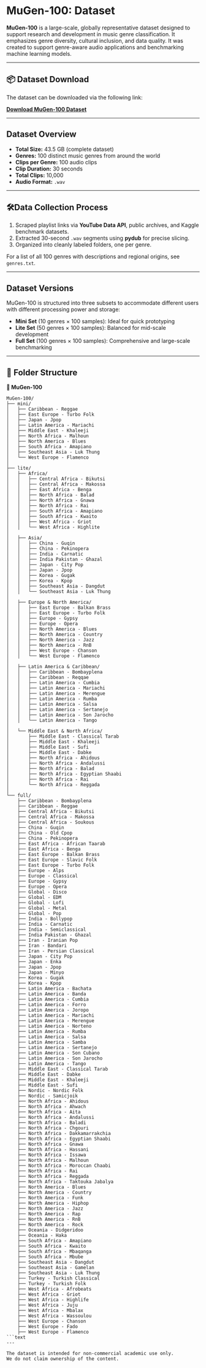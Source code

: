 # MuGen-100: Dataset

**MuGen-100** is a large-scale, globally representative dataset designed to support research and development in music genre classification. It emphasizes genre diversity, cultural inclusion, and data quality. It was created to support genre-aware audio applications and benchmarking machine learning models.

---

## 📦 Dataset Download

The dataset can be downloaded via the following link:

**[Download MuGen-100 Dataset](https://alakhawayn365-my.sharepoint.com/:f:/g/personal/s_samine_aui_ma/Ek7UmGfNk2VPs0Mjc2jb6zgBZd5gqMLU6nvi6RCdT3vnIQ?e=SHIKEg)**

---

## Dataset Overview

- **Total Size:** 43.5 GB (complete dataset)  
- **Genres:** 100 distinct music genres from around the world  
- **Clips per Genre:** 100 audio clips  
- **Clip Duration:** 30 seconds  
- **Total Clips:** 10,000  
- **Audio Format:** `.wav`  

---

## 🛠Data Collection Process

1. Scraped playlist links via **YouTube Data API**, public archives, and Kaggle benchmark datasets.  
2. Extracted 30-second `.wav` segments using **pydub** for precise slicing.  
3. Organized into cleanly labeled folders, one per genre.

For a list of all 100 genres with descriptions and regional origins, see `genres.txt`.

---

## Dataset Versions

MuGen-100 is structured into three subsets to accommodate different users with different processing power and storage:

- **Mini Set** (10 genres × 100 samples): Ideal for quick prototyping  
- **Lite Set** (50 genres × 100 samples): Balanced for mid-scale development  
- **Full Set** (100 genres × 100 samples): Comprehensive and large-scale benchmarking

---

## 📂 Folder Structure


<summary><strong>📁 MuGen-100</strong></summary>

```text
MuGen-100/
├── mini/
│   ├── Caribbean - Reggae
│   ├── East Europe - Turbo Folk
│   ├── Japan - Jpop
│   ├── Latin America - Mariachi
│   ├── Middle East - Khaleeji
│   ├── North Africa - Malhoun
│   ├── North America - Blues
│   ├── South Africa - Amapiano
│   ├── Southeast Asia - Luk Thung
│   └── West Europe - Flamenco
│
├── lite/
│   ├── Africa/
│   │   ├── Central Africa - Bikutsi
│   │   ├── Central Africa - Makossa
│   │   ├── East Africa - Benga
│   │   ├── North Africa - Balad
│   │   ├── North Africa - Gnawa
│   │   ├── North Africa - Rai
│   │   ├── South Africa - Amapiano
│   │   ├── South Africa - Kwaito
│   │   ├── West Africa - Griot
│   │   └── West Africa - Highlite
│
│   ├── Asia/
│   │   ├── China - Guqin
│   │   ├── China - Pekinopera
│   │   ├── India - Carnatic
│   │   ├── India Pakistan - Ghazal
│   │   ├── Japan - City Pop
│   │   ├── Japan - Jpop
│   │   ├── Korea - Gugak
│   │   ├── Korea - Kpop
│   │   ├── Southeast Asia - Dangdut
│   │   └── Southeast Asia - Luk Thung
│
│   ├── Europe & North America/
│   │   ├── East Europe - Balkan Brass
│   │   ├── East Europe - Turbo Folk
│   │   ├── Europe - Gypsy
│   │   ├── Europe - Opera
│   │   ├── North America - Blues
│   │   ├── North America - Country
│   │   ├── North America - Jazz
│   │   ├── North America - RnB
│   │   ├── West Europe - Chanson
│   │   └── West Europe - Flamenco
│
│   ├── Latin America & Caribbean/
│   │   ├── Caribbean - Bombayplena
│   │   ├── Caribbean - Reqqae
│   │   ├── Latin America - Cumbia
│   │   ├── Latin America - Mariachi
│   │   ├── Latin America - Merengue
│   │   ├── Latin America - Rumba
│   │   ├── Latin America - Salsa
│   │   ├── Latin America - Sertanejo
│   │   ├── Latin America - Son Jarocho
│   │   └── Latin America - Tango
│
│   └── Middle East & North Africa/
│       ├── Middle East - Classical Tarab
│       ├── Middle East - Khaleeji
│       ├── Middle East - Sufi
│       ├── Middle East - Dabke
│       ├── North Africa - Ahidous
│       ├── North Africa - Andalussi
│       ├── North Africa - Balad
│       ├── North Africa - Egyptian Shaabi
│       ├── North Africa - Rai
│       └── North Africa - Reggada
│
└── full/
    ├── Caribbean - Bombayplena
    ├── Caribbean - Reggae
    ├── Central Africa - Bikutsi
    ├── Central Africa - Makossa
    ├── Central Africa - Soukous
    ├── China - Guqin
    ├── China - Old Cpop
    ├── China - Pekinopera
    ├── East Africa - African Taarab
    ├── East Africa - Benga
    ├── East Europe - Balkan Brass
    ├── East Europe - Slavic Folk
    ├── East Europe - Turbo Folk
    ├── Europe - Alps
    ├── Europe - Classical
    ├── Europe - Gypsy
    ├── Europe - Opera
    ├── Global - Disco
    ├── Global - EDM
    ├── Global - Lofi
    ├── Global - Metal
    ├── Global - Pop
    ├── India - Bollypop
    ├── India - Carnatic
    ├── India - Semiclassical
    ├── India Pakistan - Ghazal
    ├── Iran - Iranian Pop
    ├── Iran - Bandari
    ├── Iran - Persian Classical
    ├── Japan - City Pop
    ├── Japan - Enka
    ├── Japan - Jpop
    ├── Japan - Minyo
    ├── Korea - Gugak
    ├── Korea - Kpop
    ├── Latin America - Bachata
    ├── Latin America - Banda
    ├── Latin America - Cumbia
    ├── Latin America - Forro
    ├── Latin America - Joropo
    ├── Latin America - Mariachi
    ├── Latin America - Merengue
    ├── Latin America - Norteno
    ├── Latin America - Rumba
    ├── Latin America - Salsa
    ├── Latin America - Samba
    ├── Latin America - Sertanejo
    ├── Latin America - Son Cubano
    ├── Latin America - Son Jarocho
    ├── Latin America - Tango
    ├── Middle East - Classical Tarab
    ├── Middle East - Dabke
    ├── Middle East - Khaleeji
    ├── Middle East - Sufi
    ├── Nordic - Nordic Folk
    ├── Nordic - Samicjoik
    ├── North Africa - Ahidous
    ├── North Africa - Ahwach
    ├── North Africa - Aita
    ├── North Africa - Andalussi
    ├── North Africa - Baladi
    ├── North Africa - Chgouri
    ├── North Africa - Dakkamarrakchia
    ├── North Africa - Egyptian Shaabi
    ├── North Africa - Gnawa
    ├── North Africa - Hassani
    ├── North Africa - Issawa
    ├── North Africa - Malhoun
    ├── North Africa - Moroccan Chaabi
    ├── North Africa - Rai
    ├── North Africa - Reggada
    ├── North Africa - Taktouka Jabalya
    ├── North America - Blues
    ├── North America - Country
    ├── North America - Funk
    ├── North America - Hiphop
    ├── North America - Jazz
    ├── North America - Rap
    ├── North America - RnB
    ├── North America - Rock
    ├── Oceania - Didgeridoo
    ├── Oceania - Haka
    ├── South Africa - Amapiano
    ├── South Africa - Kwaito
    ├── South Africa - Mbaqanga
    ├── South Africa - Mbube
    ├── Southeast Asia - Dangdut
    ├── Southeast Asia - Gamelan
    ├── Southeast Asia - Luk Thung
    ├── Turkey - Turkish Classical
    ├── Turkey - Turkish Folk
    ├── West Africa - Afrobeats
    ├── West Africa - Griot
    ├── West Africa - Highlife
    ├── West Africa - Juju
    ├── West Africa - Mbalax
    ├── West Africa - Wassoulou
    ├── West Europe - Chanson
    ├── West Europe - Fado
    ├── West Europe - Flamenco
```text
---

The dataset is intended for non-commercial academic use only.
We do not claim ownership of the content.
